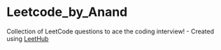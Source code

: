 # Leetcode_by_Anand
Collection of LeetCode questions to ace the coding interview! - Created using [LeetHub](https://github.com/QasimWani/LeetHub)
